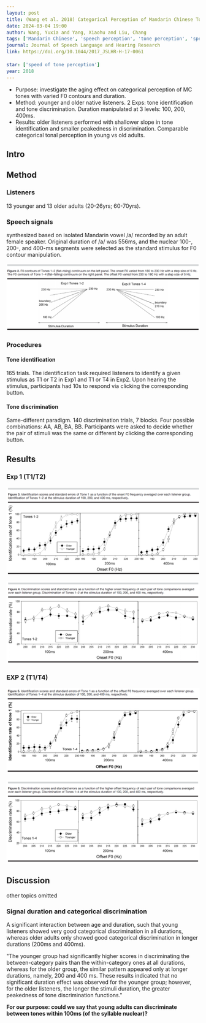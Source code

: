```yaml
---
layout: post
title: (Wang et al. 2018) Categorical Perception of Mandarin Chinese Tones 1-2 and Tones 1-4 - Effects of Aging and Signal Duration
date: 2024-03-04 19:00
author: Wang, Yuxia and Yang, Xiaohu and Liu, Chang
tags: ['Mandarin Chinese', 'speech perception', 'tone perception', 'speech rate']
journal: Journal of Speech Language and Hearing Research
link: https://doi.org/10.1044/2017_JSLHR-H-17-0061

star: ['speed of tone perception']
year: 2018
---
```


- Purpose: investigate the aging effect on categorical perception of MC tones with varied F0 contours and duration.
- Method: younger and older native listeners. 2 Exps: tone identification and tone discrimination. Duration manipulated at 3 levels: 100, 200, 400ms. 
- Results: older listeners performed with shallower slope  in tone identification and smaller peakedness in discrimination. Comparable categorical tonal perception in young vs old adults.

## Intro

## Method

### Listeners

13 younger and 13 older adults (20-26yrs; 60-70yrs).

### Speech signals

synthesized based on isolated Mandarin vowel /a/ recorded by an adult female speaker. Original duration of /a/ was 556ms, and the nuclear 100-, 200-, and 400-ms segments were selected as the standard stimulus for F0 contour manipulation. 

![stimuli](/img/articles-phd/wang-2018-1.png)

### Procedures

#### Tone identification

165 trials. The identification task required listeners to identify a given stimulus as T1 or T2 in Exp1 and T1 or T4 in Exp2. Upon hearing the stimulus, participants had 10s to respond via clicking the corresponding button. 

#### Tone discrimination

Same-different paradigm. 140 discrimination trials, 7 blocks. Four possible combinations: AA, AB, BA, BB. Participants were asked to decide whether the pair of stimuli was the same or different by clicking the corresponding button. 

## Results

### Exp 1 (T1/T2)

![results1](/img/articles-phd/wang-2018-2.png)

![results2](/img/articles-phd/wang-2018-3.png)

### EXP 2 (T1/T4)

![results3](/img/articles-phd/wang-2018-4.png)

![results4](/img/articles-phd/wang-2018-5.png)

## Discussion

other topics omitted

### Signal duration and categorical discrimination

A significant interaction between age and duration, such that young listeners showed very good categorical discrimination in all durations, whereas older adults only showed good categorical discrimination in longer durations (200ms and 400ms). 

"The younger group had significantly higher scores in discriminating the between-category pairs than the within-category ones at all durations, whereas for the older group, the similar pattern appeared only at longer durations, namely, 200 and 400 ms. These results indicated that no significant duration effect was observed for the younger group; however, for the older listeners, the longer the stimuli duration, the greater peakedness of tone discrimination functions."

**For our purpose: could we say that young adults can discriminate between tones within 100ms (of the syllable nuclear)?**